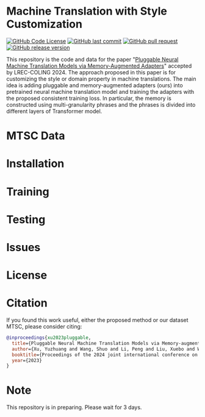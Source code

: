 # Machine Translation with Style Customization

[![GitHub Code License](https://img.shields.io/github/license/xuyuzhuang11/StyleMT)](LICENSE)
[![GitHub last commit](https://img.shields.io/github/last-commit/xuyuzhuang11/StyleMT)](https://github.com/xuyuzhuang11/StyleMT/commits/main)
[![GitHub pull request](https://img.shields.io/badge/PRs-welcome-blue)](https://github.com/xuyuzhuang11/StyleMT/pulls)
[![GitHub release version](https://img.shields.io/github/v/release/xuyuzhuang11/StyleMT)](https://github.com/xuyuzhuang11/StyleMT)

This repository is the code and data for the paper "[Pluggable Neural Machine Translation Models via Memory-Augmented Adapters](https://arxiv.org/abs/2307.06029)" accepted by LREC-COLING 2024. The approach proposed in this paper is for customizing the style or domain property in machine translations. The main idea is adding pluggable and memory-augmented adapters (ours) into pretrained neural machine translation model and training the adapters with the proposed consistent training loss. In particular, the memory is constructed using multi-granularity phrases and the phrases is divided into different layers of Transformer model.

# MTSC Data

# Installation

# Training

# Testing

# Issues

# License

# Citation

If you found this work useful, either the proposed method or our dataset MTSC, please consider citing:

```bibtex
@inproceedings{xu2023pluggable,
  title={Pluggable Neural Machine Translation Models via Memory-augmented Adapters},
  author={Xu, Yuzhuang and Wang, Shuo and Li, Peng and Liu, Xuebo and Wang, Xiaolong and Liu, Weidong and Liu, Yang},
  booktitle={Proceedings of the 2024 joint international conference on computational linguistics, language resources and evaluation},
  year={2023}
}
```

# Note

This repository is in preparing. Please wait for 3 days.